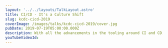 ```yaml
---
layout: '../../layouts/TalkLayout.astro'
title: CI/CD - It's a Culture Shift
slug: kcdc-cicd-2019
coverImage: /images/talks/kcdc-cicd-2019/cover.jpg
pubDate: 2019-07-19T05:00:00.000Z
description: With all the advancements in the tooling around CI and CD, implementing the technology has never been easier. Helping your team embrace the cultural change necessary to follow this cycle… that’s another story.
youTubeVideoId: 
---
```

